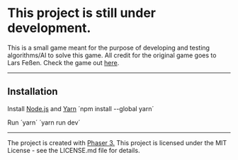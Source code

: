 # This project is still under development.

This is a small game meant for the purpose of developing and testing algorithms/AI to solve this game.
All credit for the original game goes to Lars Feßen. Check the game out [here](https://play.google.com/store/apps/details?id=com.kila.zahlenspiel2.lars).

---

## Installation
Install [Node.js](https://nodejs.org/en/) 
and [Yarn](https://classic.yarnpkg.com/en/docs/install#windows-stable)
´npm install --global yarn´

Run
´yarn´
´yarn run dev´

---

The project is created with [Phaser 3.](https://github.com/photonstorm/phaser)
This project is licensed under the MIT License - see the LICENSE.md file for details.